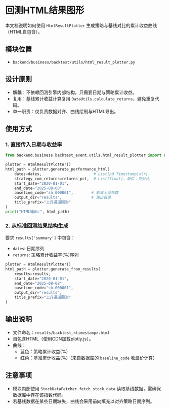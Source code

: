 # 回测HTML结果图形

本文档说明如何使用 `HtmlResultPlotter` 生成策略与基线对比的累计收益曲线（HTML自包含）。

## 模块位置
- `backend/business/backtest/utils/html_result_plotter.py`

## 设计原则
- 解耦：不依赖回测引擎内部结构，只需要日期与策略累计收益。
- 复用：基线累计收益计算复用 `DataUtils.calculate_returns`，避免重复代码。
- 单一职责：仅负责数据对齐、曲线绘制与HTML导出。

## 使用方式

### 1. 直接传入日期与收益率

```python
from backend.business.backtest_event.utils.html_result_plotter import HtmlResultPlotter

plotter = HtmlResultPlotter()
html_path = plotter.generate_performance_html(
    dates=dates,                       # List[pd.Timestamp|str]
    strategy_cum_returns=returns_pct,  # List[float]，单位：百分比
    start_date="2020-01-01",
    end_date="2025-08-08",
    baseline_code="sh.000001",        # 基准上证指数
    output_dir="results",             # 输出目录
    title_prefix="上升通道回测"
)
print("HTML输出:", html_path)
```

### 2. 从标准回测结果结构生成
要求 `results['summary']` 中包含：
- `dates`: 日期序列
- `returns`: 策略累计收益率(%)序列

```python
plotter = HtmlResultPlotter()
html_path = plotter.generate_from_results(
    results=results,
    start_date="2020-01-01",
    end_date="2025-08-08",
    baseline_code="sh.000001",
    output_dir="results",
    title_prefix="上升通道回测"
)
```

## 输出说明
- 文件命名：`results/backtest_<timestamp>.html`
- 自包含HTML（使用CDN加载plotly.js）。
- 曲线：
  - 蓝色：策略累计收益(%)
  - 红色：基准累计收益(%)（来自数据库的 `baseline_code` 收盘价计算）

## 注意事项
- 模块内部使用 `StockDataFetcher.fetch_stock_data` 读取基线数据，需确保数据库中存在该指数代码。
- 若基线数据在某些日期缺失，曲线会采用前向填充以对齐策略日期序列。 